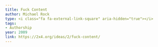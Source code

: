 ```yaml
---
title: Fuck Content
author: Michael Rock
type: <i class="fa fa-external-link-square" aria-hidden="true"></i>
tags:
- Authorship
year: 2009
link: https://2x4.org/ideas/2/fuck-content/
---
```

